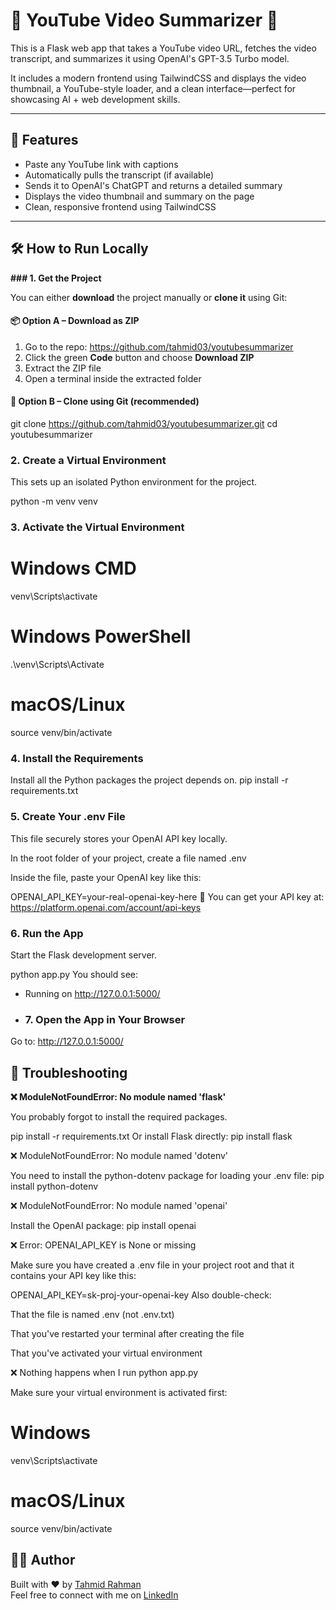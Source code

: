 # 🎥 YouTube Video Summarizer 🤖

This is a Flask web app that takes a YouTube video URL, fetches the video transcript, and summarizes it using OpenAI's GPT-3.5 Turbo model.

It includes a modern frontend using TailwindCSS and displays the video thumbnail, a YouTube-style loader, and a clean interface—perfect for showcasing AI + web development skills.

---

## 🚀 Features

- Paste any YouTube link with captions
- Automatically pulls the transcript (if available)
- Sends it to OpenAI's ChatGPT and returns a detailed summary
- Displays the video thumbnail and summary on the page
- Clean, responsive frontend using TailwindCSS

---


## 🛠 How to Run Locally


**### 1. Get the Project**

You can either **download** the project manually or **clone it** using Git:

#### 📦 Option A – Download as ZIP
1. Go to the repo: https://github.com/tahmid03/youtubesummarizer  
2. Click the green **Code** button and choose **Download ZIP**  
3. Extract the ZIP file  
4. Open a terminal inside the extracted folder

#### 🧪 Option B – Clone using Git (recommended)
git clone https://github.com/tahmid03/youtubesummarizer.git
cd youtubesummarizer

### 2. Create a Virtual Environment

This sets up an isolated Python environment for the project.

python -m venv venv

### 3. Activate the Virtual Environment

# Windows CMD
venv\Scripts\activate

# Windows PowerShell
.\venv\Scripts\Activate

# macOS/Linux
source venv/bin/activate

### 4. Install the Requirements

Install all the Python packages the project depends on.
pip install -r requirements.txt

### 5. Create Your .env File

This file securely stores your OpenAI API key locally.

In the root folder of your project, create a file named .env

Inside the file, paste your OpenAI key like this:

OPENAI_API_KEY=your-real-openai-key-here
🔑 You can get your API key at: https://platform.openai.com/account/api-keys

### 6. Run the App

Start the Flask development server.

python app.py
You should see:
 * Running on http://127.0.0.1:5000/

 * ### 7. Open the App in Your Browser

Go to:
http://127.0.0.1:5000/







## 🧰 Troubleshooting

**❌ ModuleNotFoundError: No module named 'flask'**

You probably forgot to install the required packages.

pip install -r requirements.txt
Or install Flask directly:
pip install flask

❌ ModuleNotFoundError: No module named 'dotenv'

You need to install the python-dotenv package for loading your .env file:
pip install python-dotenv

❌ ModuleNotFoundError: No module named 'openai'

Install the OpenAI package:
pip install openai

❌ Error: OPENAI_API_KEY is None or missing

Make sure you have created a .env file in your project root and that it contains your API key like this:

OPENAI_API_KEY=sk-proj-your-openai-key
Also double-check:

That the file is named .env (not .env.txt)

That you've restarted your terminal after creating the file

That you've activated your virtual environment

❌ Nothing happens when I run python app.py

Make sure your virtual environment is activated first:

# Windows
venv\Scripts\activate

# macOS/Linux
source venv/bin/activate

## 👨‍💻 Author

Built with ❤️ by [Tahmid Rahman](https://github.com/tahmid03)  
Feel free to connect with me on [LinkedIn]([https://www.linkedin.com/in/tahmid-rahman2/])

